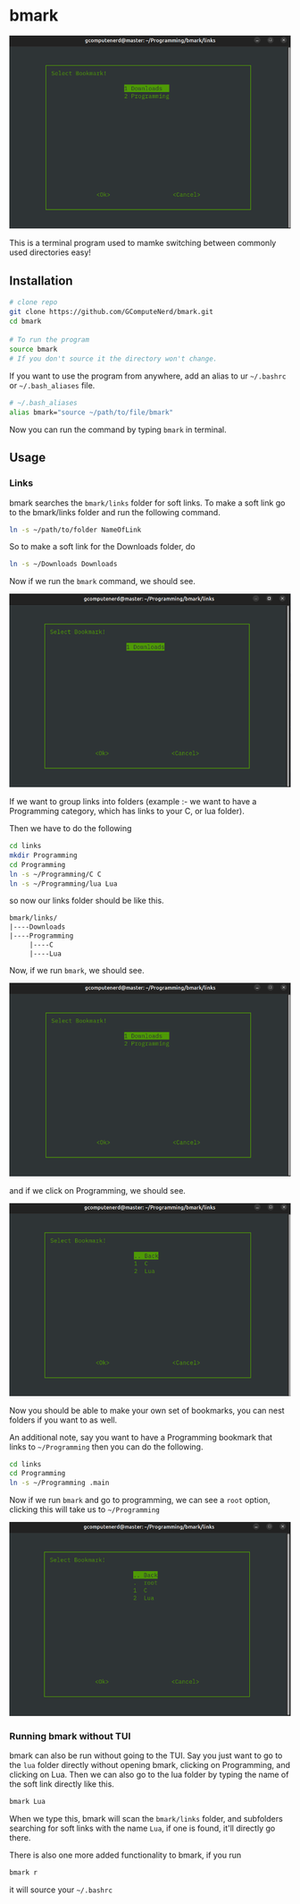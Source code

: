 # bmark

![screenshot2](img/sc2.png)

This is a terminal program used to mamke switching between commonly used directories easy!

## Installation

```bash
# clone repo
git clone https://github.com/GComputeNerd/bmark.git
cd bmark

# To run the program 
source bmark
# If you don't source it the directory won't change.
```

If you want to use the program from anywhere, add an alias to ur `~/.bashrc` or `~/.bash_aliases` file.

```bash
# ~/.bash_aliases
alias bmark="source ~/path/to/file/bmark"
```

Now you can run the command by typing `bmark` in terminal.

## Usage

### Links

bmark searches the `bmark/links` folder for soft links. To make a soft link go to the bmark/links folder and run the following command.

```bash
ln -s ~/path/to/folder NameOfLink
```

So to make a soft link for the Downloads folder, do

```bash
ln -s ~/Downloads Downloads
```

Now if we run the `bmark` command, we should see.

![screenshot1](img/sc1.png)

If we want to group links into folders (example :- we want to have a Programming category, which has links to your C, or lua folder).

Then we have to do the following

```bash
cd links
mkdir Programming
cd Programming
ln -s ~/Programming/C C
ln -s ~/Programming/lua Lua
```

so now our links folder should be like this.

```
bmark/links/
|----Downloads
|----Programming
     |----C
     |----Lua
```

Now, if we run `bmark`, we should see.

![screenshot2](img/sc2.png)

and if we click on Programming, we should see.

![screenshot3](img/sc3.png)

Now you should be able to make your own set of bookmarks, you can nest folders if you want to as well.

An additional note, say you want to have a Programming bookmark that links to `~/Programming` then you can do the following.

```bash
cd links
cd Programming
ln -s ~/Programming .main
```

Now if we run `bmark` and go to programming, we can see a `root` option, clicking this will take us to `~/Programming`

![screenshot4](img/sc4.png)

### Running bmark without TUI

bmark can also be run without going to the TUI. Say you just want to go to the `lua` folder directly without opening bmark, clicking on Programming, and clicking on Lua. Then we can also go to the lua folder by typing the name of the soft link directly like this.

```bash
bmark Lua
```

When we type this, bmark will scan the `bmark/links` folder, and subfolders searching for soft links with the name `Lua`, if one is found, it'll directly go there.

There is also one more added functionality to bmark, if you run

```bash
bmark r
```

it will source your `~/.bashrc`

